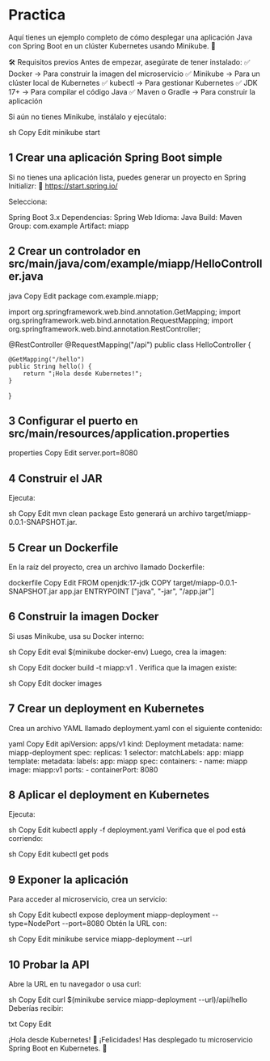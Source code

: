 # Practica

Aquí tienes un ejemplo completo de cómo desplegar una aplicación Java con Spring Boot en un clúster Kubernetes usando Minikube. 🚀

🛠 Requisitos previos
Antes de empezar, asegúrate de tener instalado: ✅ Docker → Para construir la imagen del microservicio
✅ Minikube → Para un clúster local de Kubernetes
✅ kubectl → Para gestionar Kubernetes
✅ JDK 17+ → Para compilar el código Java
✅ Maven o Gradle → Para construir la aplicación

Si aún no tienes Minikube, instálalo y ejecútalo:

sh
Copy
Edit
minikube start
## 1 Crear una aplicación Spring Boot simple
Si no tienes una aplicación lista, puedes generar un proyecto en Spring Initializr:
🔗 https://start.spring.io/

Selecciona:

Spring Boot 3.x
Dependencias: Spring Web
Idioma: Java
Build: Maven
Group: com.example
Artifact: miapp


## 2 Crear un controlador en src/main/java/com/example/miapp/HelloController.java
java
Copy
Edit
package com.example.miapp;

import org.springframework.web.bind.annotation.GetMapping;
import org.springframework.web.bind.annotation.RequestMapping;
import org.springframework.web.bind.annotation.RestController;

@RestController
@RequestMapping("/api")
public class HelloController {

    @GetMapping("/hello")
    public String hello() {
        return "¡Hola desde Kubernetes!";
    }
}

## 3 Configurar el puerto en src/main/resources/application.properties
properties
Copy
Edit
server.port=8080

## 4 Construir el JAR
Ejecuta:

sh
Copy
Edit
mvn clean package
Esto generará un archivo target/miapp-0.0.1-SNAPSHOT.jar.

## 5 Crear un Dockerfile
En la raíz del proyecto, crea un archivo llamado Dockerfile:

dockerfile
Copy
Edit
FROM openjdk:17-jdk
COPY target/miapp-0.0.1-SNAPSHOT.jar app.jar
ENTRYPOINT ["java", "-jar", "/app.jar"]

## 6 Construir la imagen Docker
Si usas Minikube, usa su Docker interno:

sh
Copy
Edit
eval $(minikube docker-env)
Luego, crea la imagen:

sh
Copy
Edit
docker build -t miapp:v1 .
Verifica que la imagen existe:

sh
Copy
Edit
docker images

## 7 Crear un deployment en Kubernetes
Crea un archivo YAML llamado deployment.yaml con el siguiente contenido:

yaml
Copy
Edit
apiVersion: apps/v1
kind: Deployment
metadata:
  name: miapp-deployment
spec:
  replicas: 1
  selector:
    matchLabels:
      app: miapp
  template:
    metadata:
      labels:
        app: miapp
    spec:
      containers:
        - name: miapp
          image: miapp:v1
          ports:
            - containerPort: 8080
## 8 Aplicar el deployment en Kubernetes
Ejecuta:

sh
Copy
Edit
kubectl apply -f deployment.yaml
Verifica que el pod está corriendo:

sh
Copy
Edit
kubectl get pods


## 9  Exponer la aplicación
Para acceder al microservicio, crea un servicio:

sh
Copy
Edit
kubectl expose deployment miapp-deployment --type=NodePort --port=8080
Obtén la URL con:

sh
Copy
Edit
minikube service miapp-deployment --url

## 10 Probar la API
Abre la URL en tu navegador o usa curl:

sh
Copy
Edit
curl $(minikube service miapp-deployment --url)/api/hello
Deberías recibir:

txt
Copy
Edit


¡Hola desde Kubernetes!
🎉 ¡Felicidades! Has desplegado tu microservicio Spring Boot en Kubernetes. 🚀







